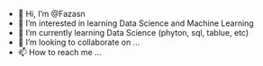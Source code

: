 - 👋 Hi, I’m @Fazasn
- 👀 I’m interested in learning Data Science and Machine Learning
- 🌱 I’m currently learning Data Science (phyton, sql, tablue, etc) 
- 💞️ I’m looking to collaborate on ...
- 📫 How to reach me ...

<!---
Fazasn/Fazasn is a ✨ special ✨ repository because its `README.md` (this file) appears on your GitHub profile.
You can click the Preview link to take a look at your changes.
--->
